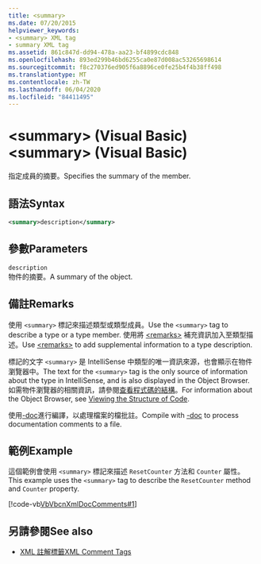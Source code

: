 ```yaml
---
title: <summary>
ms.date: 07/20/2015
helpviewer_keywords:
- <summary> XML tag
- summary XML tag
ms.assetid: 861c847d-dd94-478a-aa23-bf4899cdc848
ms.openlocfilehash: 893ed299b46bd6255ca0e87d008ac53265698614
ms.sourcegitcommit: f8c270376ed905f6a8896ce0fe25b4f4b38ff498
ms.translationtype: MT
ms.contentlocale: zh-TW
ms.lasthandoff: 06/04/2020
ms.locfileid: "84411495"
---
```

# <a name="summary-visual-basic"></a><span data-ttu-id="40e90-101">\<summary> (Visual Basic)</span><span class="sxs-lookup"><span data-stu-id="40e90-101">\<summary> (Visual Basic)</span></span>
<span data-ttu-id="40e90-102">指定成員的摘要。</span><span class="sxs-lookup"><span data-stu-id="40e90-102">Specifies the summary of the member.</span></span>  
  
## <a name="syntax"></a><span data-ttu-id="40e90-103">語法</span><span class="sxs-lookup"><span data-stu-id="40e90-103">Syntax</span></span>  
  
```xml  
<summary>description</summary>  
```  
  
## <a name="parameters"></a><span data-ttu-id="40e90-104">參數</span><span class="sxs-lookup"><span data-stu-id="40e90-104">Parameters</span></span>  
 `description`  
 <span data-ttu-id="40e90-105">物件的摘要。</span><span class="sxs-lookup"><span data-stu-id="40e90-105">A summary of the object.</span></span>  
  
## <a name="remarks"></a><span data-ttu-id="40e90-106">備註</span><span class="sxs-lookup"><span data-stu-id="40e90-106">Remarks</span></span>  
 <span data-ttu-id="40e90-107">使用 `<summary>` 標記來描述類型或類型成員。</span><span class="sxs-lookup"><span data-stu-id="40e90-107">Use the `<summary>` tag to describe a type or a type member.</span></span> <span data-ttu-id="40e90-108">使用將 [\<remarks>](remarks.md) 補充資訊加入至類型描述。</span><span class="sxs-lookup"><span data-stu-id="40e90-108">Use [\<remarks>](remarks.md) to add supplemental information to a type description.</span></span>  
  
 <span data-ttu-id="40e90-109">標記的文字 `<summary>` 是 IntelliSense 中類型的唯一資訊來源，也會顯示在物件瀏覽器中。</span><span class="sxs-lookup"><span data-stu-id="40e90-109">The text for the `<summary>` tag is the only source of information about the type in IntelliSense, and is also displayed in the Object Browser.</span></span> <span data-ttu-id="40e90-110">如需物件瀏覽器的相關資訊，請參閱[查看程式碼的結構](/visualstudio/ide/viewing-the-structure-of-code)。</span><span class="sxs-lookup"><span data-stu-id="40e90-110">For information about the Object Browser, see [Viewing the Structure of Code](/visualstudio/ide/viewing-the-structure-of-code).</span></span>  
  
 <span data-ttu-id="40e90-111">使用[-doc](../../reference/command-line-compiler/doc.md)進行編譯，以處理檔案的檔批註。</span><span class="sxs-lookup"><span data-stu-id="40e90-111">Compile with [-doc](../../reference/command-line-compiler/doc.md) to process documentation comments to a file.</span></span>  
  
## <a name="example"></a><span data-ttu-id="40e90-112">範例</span><span class="sxs-lookup"><span data-stu-id="40e90-112">Example</span></span>  
 <span data-ttu-id="40e90-113">這個範例會使用 `<summary>` 標記來描述 `ResetCounter` 方法和 `Counter` 屬性。</span><span class="sxs-lookup"><span data-stu-id="40e90-113">This example uses the `<summary>` tag to describe the `ResetCounter` method and `Counter` property.</span></span>  
  
 [!code-vb[VbVbcnXmlDocComments#1](~/samples/snippets/visualbasic/VS_Snippets_VBCSharp/VbVbcnXmlDocComments/VB/Class1.vb#1)]  
  
## <a name="see-also"></a><span data-ttu-id="40e90-114">另請參閱</span><span class="sxs-lookup"><span data-stu-id="40e90-114">See also</span></span>

- [<span data-ttu-id="40e90-115">XML 註解標籤</span><span class="sxs-lookup"><span data-stu-id="40e90-115">XML Comment Tags</span></span>](index.md)
